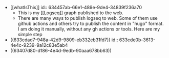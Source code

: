 - [[whatIsThis]]
  id:: 634457ab-66e1-489e-9de4-34839f236a70
	- This is my [[Logseq]] graph published to the web.
	- There are many ways to publish logseq to web. Some of them use github actions and others try to publish the content in "hugo" format.  I am doing it manually, without any gh actions or tools.  Here are my simple step
- ((633cdad7-948a-42d9-9809-eb332eb31fd7))
  id:: 633cde0b-3613-4e4c-9239-9a12c83e5ab4
- ((63407d80-d186-4e4d-9edb-90aaa678bb63))